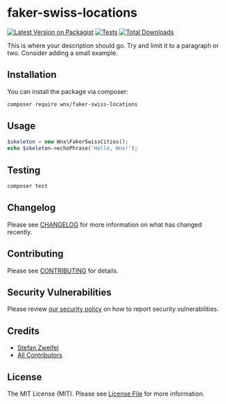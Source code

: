 # faker-swiss-locations

[![Latest Version on Packagist](https://img.shields.io/packagist/v/wnx/faker-swiss-locations.svg?style=flat-square)](https://packagist.org/packages/wnx/faker-swiss-locations)
[![Tests](https://github.com/stefanzweifel/faker-swiss-locations/actions/workflows/run-tests.yml/badge.svg?branch=main)](https://github.com/stefanzweifel/faker-swiss-locations/actions/workflows/run-tests.yml)
[![Total Downloads](https://img.shields.io/packagist/dt/wnx/faker-swiss-locations.svg?style=flat-square)](https://packagist.org/packages/wnx/faker-swiss-locations)

This is where your description should go. Try and limit it to a paragraph or two. Consider adding a small example.

## Installation

You can install the package via composer:

```bash
composer require wnx/faker-swiss-locations
```

## Usage

```php
$skeleton = new Wnx\FakerSwissCities();
echo $skeleton->echoPhrase('Hello, Wnx!');
```

## Testing

```bash
composer test
```

## Changelog

Please see [CHANGELOG](CHANGELOG.md) for more information on what has changed recently.

## Contributing

Please see [CONTRIBUTING](.github/CONTRIBUTING.md) for details.

## Security Vulnerabilities

Please review [our security policy](../../security/policy) on how to report security vulnerabilities.

## Credits

- [Stefan Zweifel](https://github.com/stefanzweifel)
- [All Contributors](../../contributors)

## License

The MIT License (MIT). Please see [License File](LICENSE.md) for more information.

